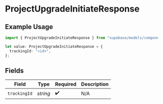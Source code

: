 # ProjectUpgradeInitiateResponse

## Example Usage

```typescript
import { ProjectUpgradeInitiateResponse } from "supabase/models/components";

let value: ProjectUpgradeInitiateResponse = {
  trackingId: "<id>",
};
```

## Fields

| Field              | Type               | Required           | Description        |
| ------------------ | ------------------ | ------------------ | ------------------ |
| `trackingId`       | *string*           | :heavy_check_mark: | N/A                |